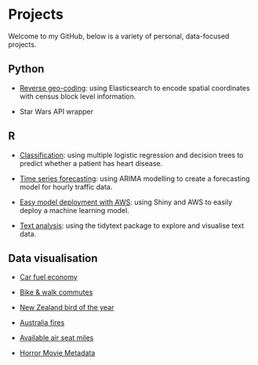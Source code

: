 # Projects

Welcome to my GitHub, below is a variety of personal, data-focused projects.

## Python

* [Reverse geo-coding](https://github.com/Jamie3213/reverse_geocoding): using Elasticsearch to encode spatial coordinates with census block level information.

* Star Wars API wrapper

## R

* [Classification](https://github.com/Jamie3213/heart-disease-classification): using multiple logistic regression and decision trees to predict whether a patient has heart disease.

* [Time series forecasting](https://github.com/Jamie3213/traffic-time-series): using ARIMA modelling to create a forecasting model for hourly traffic data.

* [Easy model deployment with AWS](https://github.com/Jamie3213/shiny-model-deployment): using Shiny and AWS to easily deploy a machine learning model.

* [Text analysis](https://github.com/Jamie3213/tolstoy-text-analysis): using the tidytext package to explore and visualise text data.

## Data visualisation

* [Car fuel economy](https://github.com/Jamie3213/TidyTuesday2019-10-15)

* [Bike & walk commutes](https://github.com/Jamie3213/TidyTuesday2019-11-05)

* [New Zealand bird of the year](https://github.com/Jamie3213/TidyTuesday2019-11-19)

* [Australia fires](https://github.com/Jamie3213/TidyTuesday2020-01-07)

* [Available air seat miles](https://github.com/Jamie3213/available-seat-miles)

* [Horror Movie Metadata](https://github.com/Jamie3213/horror_movie_metadata)
